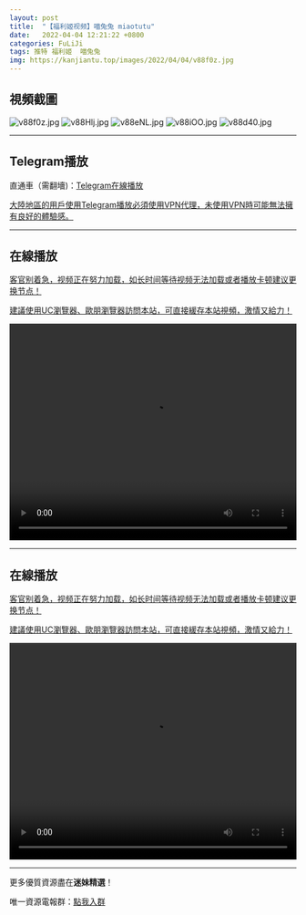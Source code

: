 ```yaml
---
layout: post
title:  "【福利姬视频】喵兔兔 miaotutu"
date:   2022-04-04 12:21:22 +0800
categories: FuLiJi
tags: 推特 福利姬  喵兔兔 
img: https://kanjiantu.top/images/2022/04/04/v88f0z.jpg
---
```



## 視頻截圖

![v88f0z.jpg](https://kanjiantu.top/images/2022/04/04/v88f0z.jpg)
![v88Hlj.jpg](https://kanjiantu.top/images/2022/04/04/v88Hlj.jpg)
![v88eNL.jpg](https://kanjiantu.top/images/2022/04/04/v88eNL.jpg)
![v88iOO.jpg](https://kanjiantu.top/images/2022/04/04/v88iOO.jpg)
![v88d40.jpg](https://kanjiantu.top/images/2022/04/04/v88d40.jpg)

* * *
## Telegram播放

直通車（需翻墻)：[Telegram在線播放](https://t.me/mimeijingxuan/441)

<u>大陸地區的用戶使用Telegram播放必須使用VPN代理，未使用VPN時可能無法擁有良好的體驗感。</u> 
* * *
## 在線播放
<u>客官别着急，视频正在努力加载，如长时间等待视频无法加载或者播放卡顿建议更换节点！</u>

<u>建議使用UC瀏覽器、歐朋瀏覽器訪問本站，可直接緩存本站視頻，激情又給力！</u>
<center><video src="https://cdn.publer.io/uploads/videos/624a6ededb2797115fdd7c4c/9af2c7188144e9affaffcf722da38257.mp4" width="100%" height="380px" controls="controls"></video></center>

* * *
## 在線播放
<u>客官别着急，视频正在努力加载，如长时间等待视频无法加载或者播放卡顿建议更换节点！</u>

<u>建議使用UC瀏覽器、歐朋瀏覽器訪問本站，可直接緩存本站視頻，激情又給力！</u>
<center><video src="https://cdn.publer.io/uploads/videos/624a7981db2797129f4a5d3e/c1f3d45921962e9b0a7fb8a0991ce48f.mp4" width="100%" height="380px" controls="controls"></video></center>


* * *
更多優質資源盡在**迷妹精選**！

唯一資源電報群：[點我入群](https://t.me/mimeijingxuan)


